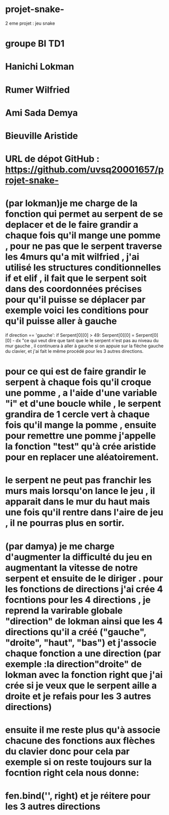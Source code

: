 # projet-snake-
2 eme projet : jeu snake 

# groupe BI TD1
# Hanichi Lokman 
# Rumer Wilfried 
# Ami Sada Demya 

# Bieuville Aristide 
# URL de dépot GitHub : https://github.com/uvsq20001657/projet-snake-
# (par lokman)je me charge de la fonction qui permet au serpent de se deplacer et de le faire grandir a chaque fois qu'il mange une pomme , pour ne pas que le serpent traverse les 4murs qu'a mit wilfried , j'ai utilisé les structures conditionnelles if et elif , il fait que le serpent soit dans des coordonnées précises pour qu'il puisse se déplacer par exemple voici les conditions pour qu'il puisse aller à gauche 

if direction  == 'gauche':
        if Serpent[0][0] > 49:
             Serpent[0][0]  = Serpent[0][0] - dx
"ce qui veut dire que tant que le le serpent n'est pas au niveau du mur gauche , il continuera à aller à gauche si on appuie sur la flèche gauche du clavier, et j'ai fait le même procédé pour les 3 autres directions.

# pour ce qui est de faire grandir le serpent à chaque fois qu'il croque une pomme , a l'aide d'une variable "i" et d'une boucle while , le serpent grandira de 1 cercle vert à chaque fois qu'il mange la pomme , ensuite pour remettre une pomme j'appelle la fonction "test" qu'à crée aristide pour en replacer une aléatoirement.
# le serpent ne peut pas franchir les murs mais lorsqu'on lance le jeu , il apparait dans le mur du haut mais une fois qu'il rentre dans l'aire de jeu , il ne pourras plus en sortir.
# (par damya) je me charge d'augmenter la difficulté du jeu en augmentant la vitesse de notre serpent et ensuite de le diriger                      .                            pour les fonctions de directions j'ai crée 4 focntions pour les 4 directions , je reprend la varirable globale "direction" de lokman ainsi que les 4 directions qu'il a créé ("gauche", "droite", "haut", "bas") et j'associe chaque fonction  a une direction (par exemple :la direction"droite" de lokman avec la fonction right que j'ai crée si je veux que le serpent aille a droite et je refais pour les 3 autres directions) 
# ensuite il me reste plus qu'à associe chacune des fonctions aux flèches du clavier donc pour cela par exemple si on reste toujours sur la focntion right cela nous donne:
# fen.bind('<Right>', right)      et je réitere pour les 3 autres directions
        
       


